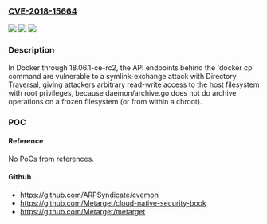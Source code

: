 ### [CVE-2018-15664](https://cve.mitre.org/cgi-bin/cvename.cgi?name=CVE-2018-15664)
![](https://img.shields.io/static/v1?label=Product&message=n%2Fa&color=blue)
![](https://img.shields.io/static/v1?label=Version&message=n%2Fa&color=blue)
![](https://img.shields.io/static/v1?label=Vulnerability&message=n%2Fa&color=brighgreen)

### Description

In Docker through 18.06.1-ce-rc2, the API endpoints behind the 'docker cp' command are vulnerable to a symlink-exchange attack with Directory Traversal, giving attackers arbitrary read-write access to the host filesystem with root privileges, because daemon/archive.go does not do archive operations on a frozen filesystem (or from within a chroot).

### POC

#### Reference
No PoCs from references.

#### Github
- https://github.com/ARPSyndicate/cvemon
- https://github.com/Metarget/cloud-native-security-book
- https://github.com/Metarget/metarget

